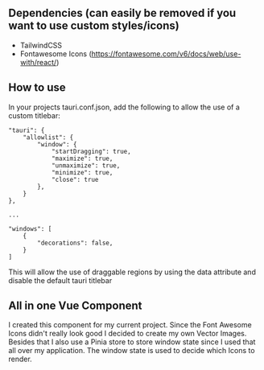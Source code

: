 ## Dependencies (can easily be removed if you want to use custom styles/icons)
- TailwindCSS
- Fontawesome Icons (https://fontawesome.com/v6/docs/web/use-with/react/)

## How to use
In your projects tauri.conf.json, add the following to allow the use of a custom titlebar:

```
"tauri": {
    "allowlist": {
        "window": {
            "startDragging": true,
            "maximize": true,
            "unmaximize": true,
            "minimize": true,
            "close": true
        },
    }
},

...

"windows": [
    {
        "decorations": false,
    }
]
```
This will allow the use of draggable regions by using the data attribute and disable the default tauri titlebar 

## All in one Vue Component
I created this component for my current project. Since the Font Awesome Icons didn't really look good I decided to create my own Vector Images.
Besides that I also use a Pinia store to store window state since I used that all over my application.
The window state is used to decide which Icons to render.